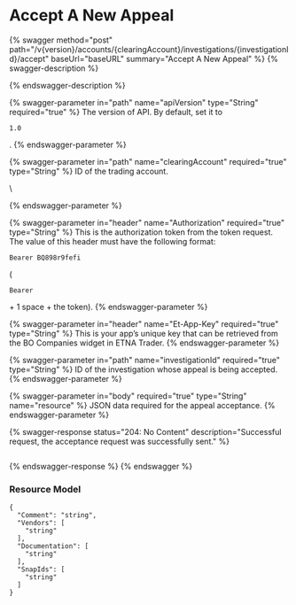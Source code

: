 # Accept A New Appeal

{% swagger method="post" path="/v{version}/accounts/{clearingAccount}/investigations/{investigationId}/accept" baseUrl="baseURL" summary="Accept A New Appeal" %}
{% swagger-description %}

{% endswagger-description %}

{% swagger-parameter in="path" name="apiVersion" type="String" required="true" %}
The version of API. By default, set it to 

`1.0`

.
{% endswagger-parameter %}

{% swagger-parameter in="path" name="clearingAccount" required="true" type="String" %}
ID of the trading account.

\



{% endswagger-parameter %}

{% swagger-parameter in="header" name="Authorization" required="true" type="String" %}
This is the authorization token from the token request. The value of this header must have the following format: 

`Bearer BQ898r9fefi`

 (

`Bearer`

 \+ 1 space + the token).
{% endswagger-parameter %}

{% swagger-parameter in="header" name="Et-App-Key" required="true" type="String" %}
This is your app’s unique key that can be retrieved from the BO Companies widget in ETNA Trader.
{% endswagger-parameter %}

{% swagger-parameter in="path" name="investigationId" required="true" type="String" %}
ID of the investigation whose appeal is being accepted.
{% endswagger-parameter %}

{% swagger-parameter in="body" required="true" type="String" name="resource" %}
JSON data required for the appeal acceptance.
{% endswagger-parameter %}

{% swagger-response status="204: No Content" description="Successful request, the acceptance request was successfully sent." %}
```javascript
```
{% endswagger-response %}
{% endswagger %}

### Resource Model

```
{
  "Comment": "string",
  "Vendors": [
    "string"
  ],
  "Documentation": [
    "string"
  ],
  "SnapIds": [
    "string"
  ]
}
```
